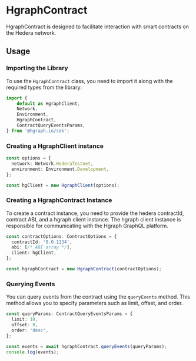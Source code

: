 # HgraphContract

HgraphContract is designed to facilitate interaction with smart contracts on the Hedera network.

## Usage

### Importing the Library

To use the `HgraphContract` class, you need to import it along with the required types from the library:

```typescript
import {
    default as HgraphClient,
    Network, 
    Environment, 
    HgraphContract, 
    ContractQueryEventsParams,
} from '@hgraph.io/sdk';
```

### Creating a HgraphClient instance
```typescript
const options = {
  network: Network.HederaTestnet,
  environment: Environment.Development,
};

const hgClient = new HgraphClient(options);
```

### Creating a HgraphContract Instance
To create a contract instance, you need to provide the hedera contractId, contract ABI, and a hgraph client instance. 
The hgraph client instance is responsible for communicating with the Hgraph GraphQL platform.

```typescript
const contractOptions: ContractOptions = {
  contractId: '0.0.1234',
  abi: [/* ABI array */],
  client: hgClient,
};

const hgraphContract = new HgraphContract(contractOptions);
```

### Querying Events

You can query events from the contract using the `queryEvents` method. This method allows you to specify parameters such as limit, offset, and order.

```typescript
const queryParams: ContractQueryEventsParams = {
  limit: 10,
  offset: 0,
  order: 'desc',
};

const events = await hgraphContract.queryEvents(queryParams);
console.log(events);
```